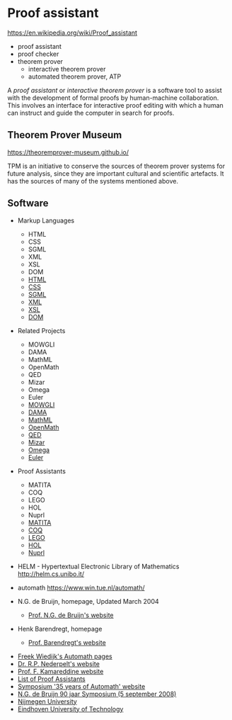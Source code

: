 # Proof assistant

https://en.wikipedia.org/wiki/Proof_assistant

- proof assistant
- proof checker
- theorem prover
  - interactive theorem prover
  - automated theorem prover, ATP


A *proof assistant* or *interactive theorem prover* is a software tool to assist with the development of formal proofs by human-machine collaboration. This involves an interface for interactive proof editing with which a human can instruct and guide the computer in search for proofs.

## Theorem Prover Museum

https://theoremprover-museum.github.io/

TPM is an initiative to conserve the sources of theorem prover systems for future analysis, since they are important cultural and scientific artefacts. It has the sources of many of the systems mentioned above.


## Software

* Markup Languages
  - HTML
  - CSS
  - SGML
  - XML
  - XSL
  - DOM
  - [HTML](http://www.w3.org/MarkUp/)
  - [CSS](http://www.w3.org/Style/css/)
  - [SGML](https://www.w3.org/MarkUp/SGML/)
  - [XML](http://www.w3.org/XML/)
  - [XSL](http://www.sil.org/sgml/xsl.html)
  - [DOM](http://www.w3.org/TR/1998/WD-DOM-19980416/)
* Related Projects
  - MOWGLI
  - DAMA
  - MathML
  - OpenMath
  - QED
  - Mizar
  - Omega
  - Euler
  - [MOWGLI](http://mowgli.cs.unibo.it/html_no_frames/)
  - [DAMA](http://dama.cs.unibo.it/)
  - [MathML](http://www.w3.org/Math/)
  - [OpenMath](http://www.nag.co.uk/projects/openmath/omsoc)
  - [QED](http://www.mcs.anl.gov/qed)
  - [Mizar](http://sunsite.icm.edu.pl/mizar)
  - [Omega](http://www.ags.uni-sb.de/~omega/)
  - [Euler](http://www.emis.de/projects/EULER)
* Proof Assistants
  - MATITA
  - COQ
  - LEGO
  - HOL
  - Nuprl
  - [MATITA](http://matita.cs.unibo.it/)
  - [COQ](http://pauillac.inria.fr/coq/)
  - [LEGO](http://www.dcs.ed.ac.uk/home/lego)
  - [HOL](http://www.cl.cam.ac.uk/lal_holdoc/hol-documentation.html)
  - [Nuprl](http://simon.cs.cornell.edu/Info/Projects/NuPrl/nuprl.html)

* HELM - Hypertextual Electronic Library of Mathematics
http://helm.cs.unibo.it/

* automath
https://www.win.tue.nl/automath/

* N.G. de Bruijn, homepage, Updated March 2004
  - [Prof. N.G. de Bruijn's website](https://www.win.tue.nl/~wsdwnb/)

* Henk Barendregt, homepage
  - [Prof. Barendregt's website](http://www.cs.kun.nl/~henk/)

- [Freek Wiedijk's Automath pages](http://www.cs.kun.nl/~freek/aut/)
- [Dr. R.P. Nederpelt's website](https://www.win.tue.nl/~wsinrpn/)
- [Prof. F. Kamareddine website](http://www.cedar-forest.org/)
- [List of Proof Assistants](http://www.cs.kun.nl/~freek/digimath/index.html)
- [Symposium '35 years of Automath' website](http://www.cedar-forest.org/forest/events/automath2002/)
- [N.G. de Bruijn 90 jaar Symposium (5 september 2008)](https://www.win.tue.nl/debruijn90/)
- [Nijmegen University](http://www.fnwi.sci.kun.nl/)
- [Eindhoven University of Technology](http://www.tue.nl/)
